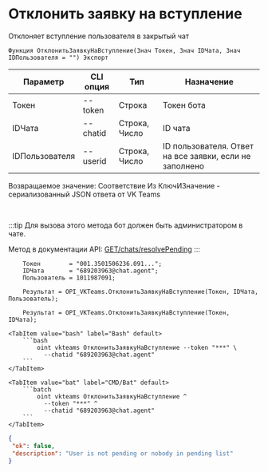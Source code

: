 ﻿---
sidebar_position: 11
---

# Отклонить заявку на вступление
 Отклоняет вступление пользователя в закрытый чат



`Функция ОтклонитьЗаявкуНаВступление(Знач Токен, Знач IDЧата, Знач IDПользователя = "") Экспорт`

  | Параметр | CLI опция | Тип | Назначение |
  |-|-|-|-|
  | Токен | --token | Строка | Токен бота |
  | IDЧата | --chatid | Строка, Число | ID чата |
  | IDПользователя | --userid | Строка, Число | ID пользователя. Ответ на все заявки, если не заполнено |

  
  Возвращаемое значение:   Соответствие Из КлючИЗначение - сериализованный JSON ответа от VK Teams

<br/>

:::tip
Для вызова этого метода бот должен быть администратором в чате.

 Метод в документации API: [GET ​​/chats/resolvePending](https://teams.vk.com/botapi/#/chats/get_chats_resolvePending)
:::
<br/>


```bsl title="Пример кода"
    Токен        = "001.3501506236.091...";
    IDЧата       = "689203963@chat.agent";
    Пользователь = 1011987091;

    Результат = OPI_VKTeams.ОтклонитьЗаявкуНаВступление(Токен, IDЧата, Пользователь);

    Результат = OPI_VKTeams.ОтклонитьЗаявкуНаВступление(Токен, IDЧата);
```
    

 <Tabs>
  
    <TabItem value="bash" label="Bash" default>
        ```bash
            oint vkteams ОтклонитьЗаявкуНаВступление --token "***" \
              --chatid "689203963@chat.agent"
        ```
    </TabItem>
  
    <TabItem value="bat" label="CMD/Bat" default>
        ```batch
            oint vkteams ОтклонитьЗаявкуНаВступление ^
              --token "***" ^
              --chatid "689203963@chat.agent"
        ```
    </TabItem>
</Tabs>


```json title="Результат"
{
 "ok": false,
 "description": "User is not pending or nobody in pending list"
}
```
